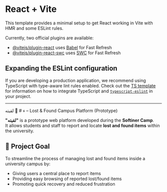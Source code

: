 # React + Vite

This template provides a minimal setup to get React working in Vite with HMR and some ESLint rules.

Currently, two official plugins are available:

- [@vitejs/plugin-react](https://github.com/vitejs/vite-plugin-react/blob/main/packages/plugin-react) uses [Babel](https://babeljs.io/) for Fast Refresh
- [@vitejs/plugin-react-swc](https://github.com/vitejs/vite-plugin-react/blob/main/packages/plugin-react-swc) uses [SWC](https://swc.rs/) for Fast Refresh

## Expanding the ESLint configuration

If you are developing a production application, we recommend using TypeScript with type-aware lint rules enabled. Check out the [TS template](https://github.com/vitejs/vite/tree/main/packages/create-vite/template-react-ts) for information on how to integrate TypeScript and [`typescript-eslint`](https://typescript-eslint.io) in your project.

---
ء # 🧭 لقيته – Lost & Found Campus Platform (Prototype)

**"لقيته"** is a prototype web platform developed during the **Softiner Camp**.  
It allows students and staff to report and locate **lost and found items** within the university.


## 🎯 Project Goal

To streamline the process of managing lost and found items inside a university campus by:

- Giving users a central place to report items
- Providing easy browsing of reported lost/found items
- Promoting quick recovery and reduced frustration
